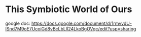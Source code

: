 # This Symbiotic World of Ours

google doc: https://docs.google.com/document/d/1rmvvdU-ISnd7M9oE7UcoiGd8vBcLbLlI24LkoBgOVqc/edit?usp=sharing
